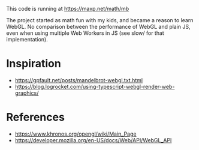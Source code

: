This code is running at https://maxp.net/math/mb

The project started as math fun with my kids, and became a reason to learn WebGL.
No comparison between the performance of WebGL and plain JS, even when using
multiple Web Workers in JS (see slow/ for that implementation).

# Inspiration

- https://gpfault.net/posts/mandelbrot-webgl.txt.html
- https://blog.logrocket.com/using-typescript-webgl-render-web-graphics/

# References

- https://www.khronos.org/opengl/wiki/Main_Page
- https://developer.mozilla.org/en-US/docs/Web/API/WebGL_API
